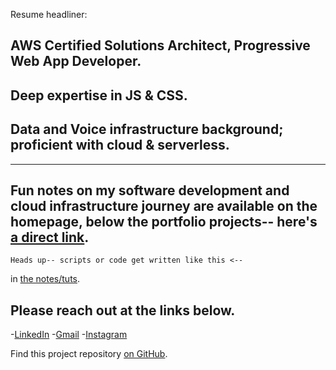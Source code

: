 
Resume headliner:
## AWS Certified Solutions Architect, Progressive Web App Developer.
## Deep expertise in JS & CSS.
## Data and Voice infrastructure background; proficient with cloud & serverless.
------

## Fun notes on my software development and cloud infrastructure journey are available on the homepage, below the portfolio projects-- here's [a direct link](https://j4cks.com/devnotes).

```
Heads up-- scripts or code get written like this <--
```
  in [the notes/tuts](https://j4cks.com/devnotes).

## Please reach out at the links below.
-[LinkedIn](https://linkedin.com/in/alexander-jacks/)
-[Gmail](alexanderthejacks@gmail.com)
-[Instagram](https://www.instagram.com/a.d.jacks/)

Find this project repository [on GitHub](https://github.com/alexanderjacks/j4cks_v1).